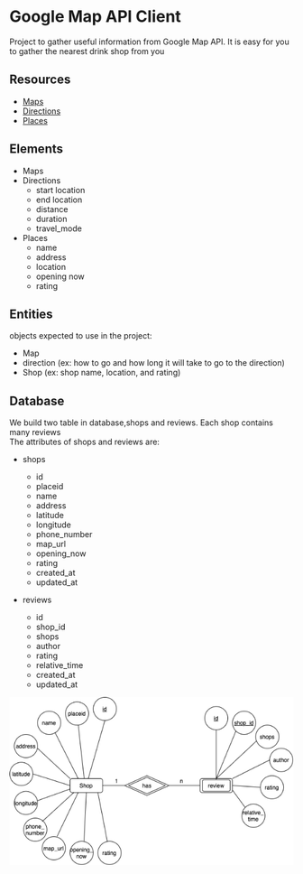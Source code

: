 # Google Map API Client
Project to gather useful information from Google Map API.
It is easy for you to gather the nearest drink shop from you

## Resources
- [Maps](https://developers.google.com/maps/documentation/embed/get-started)
- [Directions](https://developers.google.com/maps/documentation/directions/overview)
- [Places](https://developers.google.com/places/web-service/overview)

## Elements
- Maps
- Directions
  - start location
  - end location
  - distance
  - duration
  - travel_mode
- Places
  - name
  - address
  - location
  - opening now
  - rating

## Entities
objects expected to use in the project:
- Map
- direction (ex: how to go and how long it will take to go to the direction)
- Shop (ex: shop name, location, and rating)

## Database
We build two table in database,shops and reviews. Each shop contains many reviews
<br/>
The attributes of shops and reviews are:
- shops
  - id
  - placeid
  - name
  - address
  - latitude
  - longitude
  - phone_number
  - map_url
  - opening_now
  - rating
  - created_at
  - updated_at

- reviews
  - id
  - shop_id
  - shops
  - author
  - rating
  - relative_time
  - created_at
  - updated_at

![ERM](./assets/drink_king.png)
